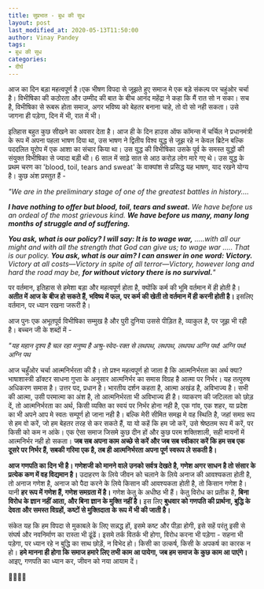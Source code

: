 ```yaml
---
title: सुप्रभात - बुध की सुध
layout: post
last_modified_at: 2020-05-13T11:50:00
author: Vinay Pandey
tags:
- बुध की सुध
categories:
- दीर्घ
---
```

आज का दिन बड़ा महत्वपूर्ण है।एक भीषण विपदा से जूझते हुए  समाज मे एक बड़े संकल्प पर चहुंओर चर्चा है। विभीषिका की कठोरता और उम्मीद की बात के बीच आनंद महेंद्रा ने कहा कि मैं रात सो न सका। सच है, विभीषिका से रूबरू होता समाज, अगर भविष्य को बेहतर बनाना चाहे, तो वो सो नही सकता। उसे जागना ही पड़ेगा, दिन में भी, रात में भी। 

इतिहास बहुत कुछ सीखने का अवसर देता है। आज ही के दिन हाउस ऑफ कॉमन्स में चर्चिल ने प्रधानमंत्री के रूप में अपना पहला भाषण दिया था, उस भाषण ने द्वितीय विश्व युद्ध से जूझ रहे न केवल ब्रिटेन बल्कि पददलित यूरोप में एक आशा का संचार किया था। उस युद्ध की विभीषिका उसके पूर्व के समस्त युद्धों की संयुक्त विभीषिका से ज्यादा बड़ी थी। 6 साल में साढ़े सात से आठ करोड़ लोग मारे गए थे। उस युद्ध के प्रथम चरण का 'blood, toil, tears and sweat' के वाक्यांश से प्रसिद्ध यह भाषण, याद रखने योग्य है। कुछ अंश प्रस्तुत हैं -

*"We are in the preliminary stage of one of the greatest battles in history....*

***I have nothing to offer but blood, toil, tears and sweat.** We have before us an ordeal of the most grievous kind. **We have before us many, many long months of struggle and of suffering.***

***You ask, what is our policy? I will say: It is to wage war,** .....with all our might and with all the strength that God can give us; to wage war ..... That is our policy. **You ask, what is our aim? I can answer in one word: Victory.** Victory at all costs—Victory in spite of all terror—Victory, however long and hard the road may be, **for without victory there is no survival.**"*

पर वर्तमान, इतिहास से हमेशा बड़ा और महत्वपूर्ण होता है, क्योंकि कर्म की भूमि वर्तमान में ही होती है। **अतीत में आज के बीज हो सकते हैं, भविष्य में फल, पर कर्म की खेती तो वर्तमान में ही करनी होती है।** इसलिए वर्तमान, पर ध्यान रखना जरूरी है।

आज पुनः एक अभूतपूर्व विभीषिका सम्मुख है और पुरी दुनिया उससे पीड़ित है, व्याकुल है, पर जूझ भी रही है। बच्चन जी के शब्दों में - 

*"यह महान दृश्य है*
*चल रहा मनुष्य है*
*अश्रु-स्वेद-रक्त से*
*लथपथ, लथपथ, लथपथ*
*अग्नि पथ! अग्नि पथ! अग्नि पथ*

आज चहुँओर चर्चा आत्मनिर्भरता की है। तो प्रश्न महत्वपूर्ण हो जाता है कि आत्मनिर्भरता का अर्थ क्या? भाषाशास्त्री डॉक्टर साधना गुप्ता के अनुसार आत्मनिर्भर का समास विग्रह है आत्मा पर निर्भर।    यह तत्पुरुष अधिकरण समास है।  उत्तर पद, प्रधान है। भारतीय दर्शन कहता है, आत्मा अखंड है, अविभाज्य है। सभी की आत्मा, उसी परमात्मा का अंश है, तो आत्मनिर्भरता भी अविभाज्य ही है। व्याकरण की जटिलता को छोड़ दें, तो आत्मनिर्भरता का अर्थ, किसी व्यक्ति का स्वयं पर निर्भर होना नही है, एक गांव, एक शहर, या प्रदेश का भी अपने आप मे स्वतः सम्पूर्ण हो जाना नही है। बल्कि मेरी सीमित समझ मे वह स्थिति है, जहां समग्र रूप से हम वो करें, जो हम बेहतर तरह से कर सकते हैं, या यो कहें कि हम जो करें, उसे श्रेष्ठतम रूप में करें, पर किसी को कम न आंके। एक ऐसा समाज जिसमे कुछ दीन हों और कुछ परम शक्तिशाली, सही मायनों में आत्मनिर्भर नही हो सकता। **जब सब अपना काम अच्छे से करें और जब सब स्वीकार करें कि हम सब एक दूसरे पर निर्भर हैं, सबकी गरिमा एक है, तब ही आत्मनिर्भरता अपना पूर्ण स्वरूप ले सकती है।**  

**आज गणपति का दिन भी है। गणेशजी को मानने वाले उनको सर्वत्र देखते है, गणेश अगर साधन है तो संसार के प्रत्येक कण में वह विद्यमान है।** उदाहरण के लिये  जीवन को चलाने के लिये अनाज की आवश्यकता होती है, तो अनाज गणेश है, अनाज को पैदा करने के लिये किसान की आवश्यकता होती है, तो किसान गणेश है। यानी **हर रूप में गणेश हैं,  गणेश समग्रता में है।** गणेश केतु के अधीष्ठ भी हैं। केतु विरोध का प्रतीक है, **बिना विरोध के ज्ञान नहीं आता, और बिना ज्ञान के मुक्ति नहीं है।** इस लिए **बुधवार को गणपति की प्रार्थना, बुद्धि के देवता और समस्त विग्रहों, कष्टों से मुक्तिदाता के रूप में भी की जाती है।**

संकेत यह कि हम विपदा से मुकाबले के लिए सन्नद्ध हों, इसमे कष्ट और पीड़ा होगी, इसे सहें परंतु इसी से संघर्ष और नवनिर्माण का रास्ता भी ढूंढें। इसमे तर्क वितर्क भी होगा, विरोध करना भी पड़ेगा - सहना भी पड़ेगा, पर ध्यान रहे न बुद्धि का साथ छोड़ें, न विभेद हो। किसी का उत्कर्ष, किसी के अपकर्ष का कारक न हो। **हमे मानना ही होगा कि समाज हमारे लिए तभी काम आ पायेगा, जब हम समाज के कुछ काम आ पाएंगे।** आइए, गणपति का ध्यान कर, जीवन को नया आयाम दें। 

🙏🌷🌷🙏


